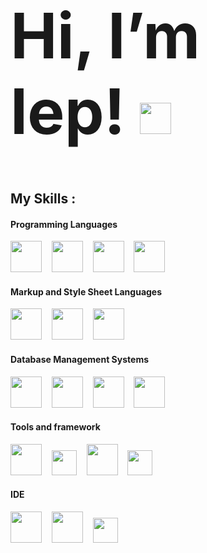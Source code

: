 <h1 style="font-size:100px"> Hi, I’m lep! <img src="https://user-images.githubusercontent.com/89125161/129862226-02689496-ad99-40b9-ab4c-beafc2856d45.gif" height="50"> </h1>
<h2>My Skills
:</h2>


<h4>Programming Languages</h4>
<div>
  <img src="https://user-images.githubusercontent.com/89125161/132885019-38be4bdf-78c8-46d8-bfed-85ad2f967de3.png" height="50">&nbsp;&nbsp;&nbsp;
  <img src="https://user-images.githubusercontent.com/89125161/132887055-980ab4b9-6721-4184-a78a-2d6e9f9cdb69.png" height="50">&nbsp;&nbsp;&nbsp;
  <img src="https://user-images.githubusercontent.com/89125161/132885477-31c04211-a02b-4bc8-a2e5-ab15b24e3487.png" height="50">&nbsp;&nbsp;&nbsp;
  <img src="https://user-images.githubusercontent.com/89125161/132890659-f5b48871-b37f-4aa6-911c-952a7c2a8230.png" height="50">&nbsp;&nbsp;&nbsp;
<h4>Markup and Style Sheet Languages</h4>
  <img src="https://user-images.githubusercontent.com/89125161/132889935-a559cdad-bfbe-4cdc-b95c-688172c9d5c0.png" height="50">&nbsp;&nbsp;&nbsp;
  <img src="https://user-images.githubusercontent.com/89125161/132889948-65e18c2a-8a74-4c3d-9a7e-6299e77da230.png" height="50">&nbsp;&nbsp;&nbsp;
  <img src="https://user-images.githubusercontent.com/89125161/132889927-1be821f0-4688-4757-9a0e-3b38d678553d.png" height="50">&nbsp;&nbsp;&nbsp;
<h4>Database Management Systems</h4> 
  
  <img src="https://user-images.githubusercontent.com/89125161/129862315-92046e75-0046-4e1f-a543-cfe16f8f7fa6.png" height="50">&nbsp;&nbsp;&nbsp;
  <img src="https://user-images.githubusercontent.com/89125161/129862796-5e011df3-07b3-4d91-825d-d1c923361066.png" height="50">&nbsp;&nbsp;&nbsp;
  <img src="https://user-images.githubusercontent.com/89125161/132891049-5c206fc4-8683-4938-b434-250cba8dd5b4.png" height="50">&nbsp;&nbsp;&nbsp;
  <img src="https://user-images.githubusercontent.com/89125161/132889215-b3cb56c5-ce43-4036-b7b7-afba2d3f4776.png" height="50">&nbsp;&nbsp;&nbsp;
<h4>Tools and framework</h4>
  <img src="https://user-images.githubusercontent.com/89125161/132887685-257b0831-5149-4fd0-9061-36f4fdc99760.png" height="50">&nbsp;&nbsp;&nbsp;
  <img src="https://user-images.githubusercontent.com/89125161/132888917-e6decb91-efd0-49e3-807a-c26794592504.png" height="40">&nbsp;&nbsp;&nbsp;
  <img src="https://user-images.githubusercontent.com/89125161/132892602-f1883899-1f8c-45f5-9da1-c1b6846909bd.png" height="50">&nbsp;&nbsp;&nbsp;
  <img src="https://user-images.githubusercontent.com/89125161/132888929-d0419e10-1d3f-4462-93db-7b5dd1a7c679.png" height="40">&nbsp;&nbsp;&nbsp;
<h4>IDE</h4>
  <img src="https://user-images.githubusercontent.com/89125161/132889140-3bc508a2-2514-4032-8775-b6b446db1ef3.png" height="50">&nbsp;&nbsp;&nbsp;
  <img src="https://user-images.githubusercontent.com/89125161/129863772-a770109c-9642-4fa1-8df9-5a2d1612ad39.png" height="50">&nbsp;&nbsp;&nbsp;
  <img src="https://user-images.githubusercontent.com/89125161/129863752-535a5063-9737-41eb-bc50-53fda809cf47.png" height="40">&nbsp;&nbsp;&nbsp;


